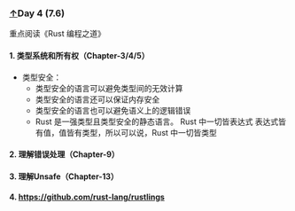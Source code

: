 ### [↑](#TOC)Day 4 (7.6)    

重点阅读《Rust 编程之道》
#### 1. 类型系统和所有权（Chapter-3/4/5）
+ 类型安全：  
    + 类型安全的语言可以避免类型间的无效计算
    + 类型安全的语言还可以保证内存安全
    + 类型安全的语言也可以避免语义上的逻辑错误
    + Rust 是一强类型且类型安全的静态语言。 Rust 中一切皆表达式 表达式皆有值，值皆有类型，所以可以说，Rust 中一切皆类型



#### 2. 理解错误处理（Chapter-9）
#### 3. 理解Unsafe（Chapter-13）
#### 4. https://github.com/rust-lang/rustlings